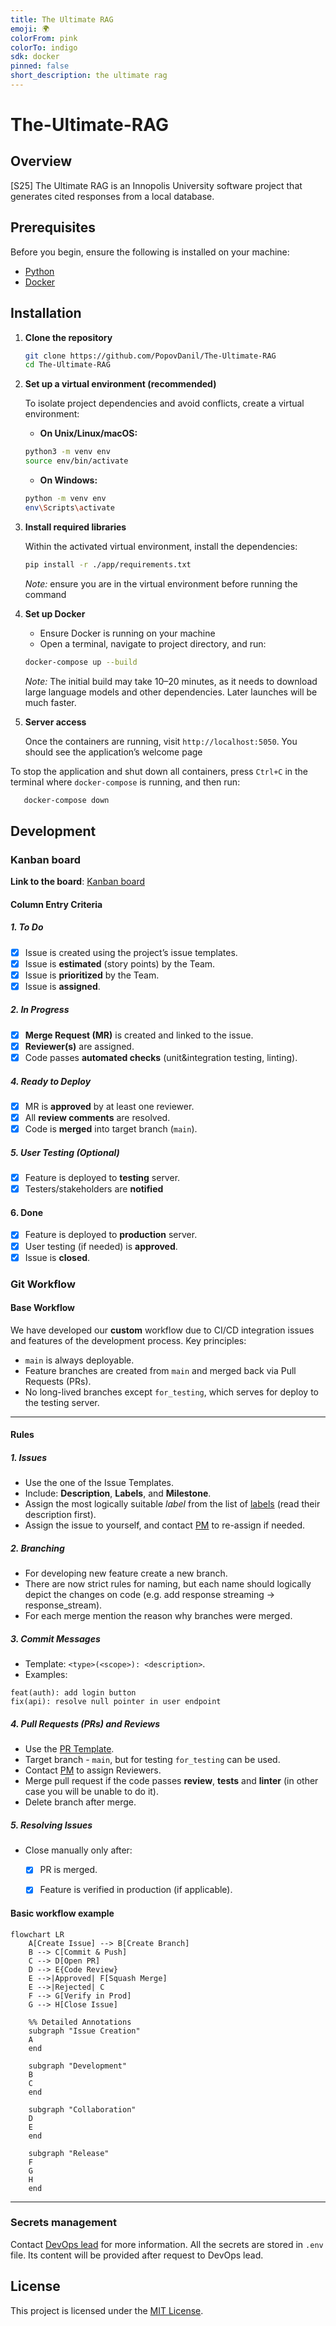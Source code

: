 ```yaml
---
title: The Ultimate RAG
emoji: 🌍
colorFrom: pink
colorTo: indigo
sdk: docker
pinned: false
short_description: the ultimate rag
---
```


# The-Ultimate-RAG

## Overview

[S25] The Ultimate RAG is an Innopolis University software project that generates cited responses from a local database.

## Prerequisites

Before you begin, ensure the following is installed on your machine:

- [Python](https://www.python.org/)
- [Docker](https://www.docker.com/get-started/)

## Installation

1. **Clone the repository**
    ```bash
   git clone https://github.com/PopovDanil/The-Ultimate-RAG
   cd The-Ultimate-RAG
   ```
2. **Set up a virtual environment (recommended)**

   To isolate project dependencies and avoid conflicts, create a virtual environment:
    - **On Unix/Linux/macOS:**
   ```bash
   python3 -m venv env
   source env/bin/activate
   ```
    - **On Windows:**
    ```bash
    python -m venv env
    env\Scripts\activate
    ```
3. **Install required libraries**

   Within the activated virtual environment, install the dependencies:
   ```bash
   pip install -r ./app/requirements.txt
   ```
   *Note:* ensure you are in the virtual environment before running the command

4. **Set up Docker**
    - Ensure Docker is running on your machine
    - Open a terminal, navigate to project directory, and run:
    ```bash
    docker-compose up --build
    ```
   *Note:* The initial build may take 10–20 minutes, as it needs to download large language models and other
   dependencies.
   Later launches will be much faster.

5. **Server access**

   Once the containers are running, visit `http://localhost:5050`. You should see the application’s welcome page

To stop the application and shut down all containers, press `Ctrl+C` in the terminal where `docker-compose` is running,
and then run:

```bash
   docker-compose down
```

## Development

### Kanban board
**Link to the board**: [Kanban board](https://github.com/orgs/The-Ultimate-RAG/projects/3/views/2)

#### Column Entry Criteria

##### 1. **To Do**
- [x] Issue is created using the project’s issue templates.
- [x] Issue is **estimated** (story points) by the Team.
- [x] Issue is **prioritized** by the Team.
- [x] Issue is **assigned**.

##### 2. **In Progress**
- [x] **Merge Request (MR)** is created and linked to the issue.
- [x] **Reviewer(s)** are assigned.
- [x] Code passes **automated checks** (unit&integration testing, linting).

##### 4. **Ready to Deploy**
- [x] MR is **approved** by at least one reviewer.
- [x] All **review comments** are resolved.
- [x] Code is **merged** into target branch (`main`).

##### 5. **User Testing** *(Optional)*
- [x] Feature is deployed to **testing** server.
- [x] Testers/stakeholders are **notified**

#### 6. **Done**
- [x] Feature is deployed to **production** server.
- [x] User testing (if needed) is **approved**.
- [x] Issue is **closed**.

### Git Workflow

#### Base Workflow
We have developed our **custom** workflow due to CI/CD integration issues and features of the development process. Key principles:
- `main` is always deployable.
- Feature branches are created from `main` and merged back via Pull Requests (PRs).
- No long-lived branches except `for_testing`, which serves for deploy to the testing server.

---

#### Rules

##### **1. Issues**
- Use the one of the Issue Templates.
- Include: **Description**, **Labels**, and **Milestone**.
- Assign the most logically suitable *label* from the list of [labels](https://github.com/The-Ultimate-RAG/The-Ultimate-RAG/issues/labels) (read their description first).
- Assign the issue to yourself, and contact [PM](https://github.com/PopovDanil) to re-assign if needed.

##### **2. Branching**
- For developing new feature create a new branch.
- There are now strict rules for naming, but each name should logically depict the changes on code (e.g. add response streaming &rarr; response_stream).
- For each merge mention the reason why branches were merged.

##### **3. Commit Messages**
- Template: `<type>(<scope>): <description>`.
- Examples:
```
feat(auth): add login button
fix(api): resolve null pointer in user endpoint
```

##### **4. Pull Requests (PRs) and Reviews**
- Use the [PR Template](/.github/PULL_REQUEST_TEMPLATE/standart.md).
- Target branch - `main`, but for testing `for_testing` can be used.
- Contact [PM](https://github.com/PopovDanil) to assign Reviewers.
- Merge pull request if the code passes **review**, **tests** and **linter** (in other case you will be unable to do it).
- Delete branch after merge.

##### **5. Resolving Issues**
- Close manually only after:
   - [x] PR is merged.
   - [x] Feature is verified in production (if applicable).


#### **Basic workflow example**
```mermaid
flowchart LR
    A[Create Issue] --> B[Create Branch]
    B --> C[Commit & Push]
    C --> D[Open PR]
    D --> E{Code Review}
    E -->|Approved| F[Squash Merge]
    E -->|Rejected| C
    F --> G[Verify in Prod]
    G --> H[Close Issue]

    %% Detailed Annotations
    subgraph "Issue Creation"
    A
    end

    subgraph "Development"
    B
    C
    end

    subgraph "Collaboration"
    D
    E
    end

    subgraph "Release"
    F
    G
    H
    end
```

---

### Secrets management
Contact [DevOps lead](https://github.com/Andrchest) for more information.
All the secrets are stored in `.env` file. Its content will be provided after request to DevOps lead.

## License

This project is licensed under the [MIT License](LICENSE).